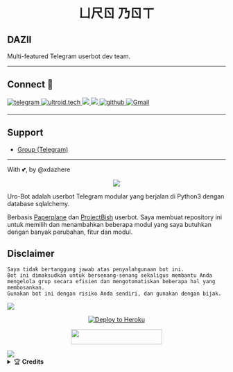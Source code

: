 # <p align="center">ㄩ尺ㄖ 乃ㄖㄒ</p>

## DAZII
Multi-featured Telegram userbot dev team.

---
## Connect 🔗
<p align="left">
    <a href="https://telegram.dog/xdazhere" target="_blank">
    <img src=https://img.shields.io/badge/telegram-%2300acee.svg?&style=for-the-badge&logo=telegram&logoColor=white alt=telegram style="margin-bottom: 5px;" />
    </a>
    <a href="https://xdazhere" target="_blank">
    <img src="https://img.shields.io/badge/Documentation%20-%230077B5.svg?&style=for-the-badge&logo=docs&logoColor=white" alt="ultroid.tech" />
    </a>
    <a href="https://www.instagram.com/xdazhere/">
    <img src="https://img.shields.io/badge/Instagram-E4405F?style=for-the-badge&logo=instagram&logoColor=white">
    </a>
    <a href="https://www.twitter.com/xdazhere/">
    <img src="https://img.shields.io/badge/twitter-%2300acee?style=for-the-badge&logo=twitter&logoColor=white">
    </a>
    <a href="https://github.com/xdazhere target="_blank">
    <img src=https://img.shields.io/badge/github-%2324292e.svg?&style=for-the-badge&logo=github&logoColor=white alt=github style="margin-bottom: 5px;" />
    </a>
    <a href="mailto:xdazhere.protonmail.ch">
    <img alt="Gmail" src="https://img.shields.io/badge/Gmail-D14836?style=for-the-badge&logo=gmail&logoColor=white" />
    </a>
</p>

---
## Support
- [Group (Telegram)](https://t.me/paradisesid)

---
With 💕, by @xdazhere

<p align="center"><img src="https://camo.githubusercontent.com/992babdffd8c74a1502de375fbdf7e4d54773242/68747470733a2f2f6d656469612e67697068792e636f6d2f6d656469612f53576f536b4e36447854737a71494b4571762f67697068792e676966">
</p>


Uro-Bot adalah userbot Telegram modular yang berjalan di Python3 dengan database sqlalchemy.

Berbasis [Paperplane](https://github.com/RaphielGang/Telegram-UserBot) dan [ProjectBish](https://github.com/adekmaulana/ProjectBish) userbot.
Saya membuat repository ini untuk memilih dan menambahkan beberapa modul yang saya butuhkan dengan banyak perubahan, fitur dan modul.

## Disclaimer

```
Saya tidak bertanggung jawab atas penyalahgunaan bot ini.
Bot ini dimaksudkan untuk bersenang-senang sekaligus membantu Anda
mengelola grup secara efisien dan mengotomatiskan beberapa hal yang membosankan.
Gunakan bot ini dengan risiko Anda sendiri, dan gunakan dengan bijak.
```
<img src="https://user-images.githubusercontent.com/73097560/115834477-dbab4500-a447-11eb-908a-139a6edaec5c.gif">

<p align="center"><a href="https://heroku.com/deploy?template=https://github.com/DazRepo/Uro-bot"><img src="https://www.herokucdn.com/deploy/button.png" alt="Deploy to Heroku" target="_blank"/></a></p>

<p align="center"><a href="https://telegram.dog/XTZ_HerokuBot?start=cG9vY29uZy9Qb2NvbmdVc2VyYm90IG1haW4"> <img 
src="https://img.shields.io/badge/Deploy%20via%20bot%20heroku-yellow?style=flat&logo=heroku" width="210" height="34.45" /></a></p>

<img src="https://user-images.githubusercontent.com/73097560/115834477-dbab4500-a447-11eb-908a-139a6edaec5c.gif">



</details>

<details>
    <summary>&#127942 <b>Credits</b></summary><br/>

#### Thanks To [Everyone](https://github.com/poocong/PocongUserbot/graphs/contributors) Who Has Helped Make This Userbot Awesome!
*   [AdekMaulana](https://github.com/adekmaulana) : ProjectBish
*   [RaphielGang](https://github.com/RaphielGang) : Paperplane
*   [TeamUltroid](https://github.com/TeamUltroid/Ultroid) :  UltroidUserbot
*   [BianSepang](https://github.com/BianSepang/WeebProject) : WeebProject
*   [Sandy1709](https://github.com/sandy1709/catuserbot) : CatUserbot
*   [X_ImFine](https://github.com/ximfine) :  XBot-REMIX
*   [Pocong](https://github.com/poocong/Pocong-Userbot) : Pocong-Userbot
*   [Risman](https://github.com/mrismanaziz/Man-Userbot) :  Man-Userbot
*   [Alvin](https://github.com/Zora24/Lord-Userbot) : Lord-Userbot

## License
Licensed under [Raphielscape Public License](https://github.com/poocong/PocongUserbot/blob/PocongUserbot/LICENSE) - Version 1.d, February 2020

<img src="https://user-images.githubusercontent.com/73097560/115834477-dbab4500-a447-11eb-908a-139a6edaec5c.gif">
